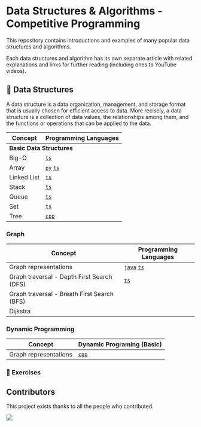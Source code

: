 # Data Structures & Algorithms - Competitive Programming

This repository contains introductions and examples of many popular data structures and algorithms.

Each data structures and algorithm has its own separate article with related explanations and links for further reading (including ones to YouTube videos).

## 📙 Data Structures

A data structure is a data organization, management, and storage format that is usually chosen for efficient access to data.  More recisely, a data structure is a collection of data values, the relationships among them, and the functions or operations that can be applied to the data.


<table>
<thead>
<th>Concept</th>
<th>Programming Languages</th>
</thead>
<tbody>
<tr>
<td colspan="2" style="text-align:'center'"><b>Basic Data Structures</b></td>
</tr>
<tr>
<tr>
<td>Big-O</td>
<td>
<a href="/concepts/typescript/big-o.md"><code>ts</code></a>
</td>
</tr>
<tr>
<td>Array</td>
<td>
<a href="/concepts/python/array.md"><code>py</code></a>
<a href="/concepts/typescript/array.md"><code>ts</code></a>
</td>
</tr>
<tr>
<td>Linked List</td>
<td>
<a href="/concepts/typescript/linked-list.md"><code>ts</code></a>
</td>
<tr>
<td>Stack</td>
<td>
<a href="/concepts/typescript/stack.md"><code>ts</code></a>
</td>
</tr>
<tr>
<td>Queue</td>
<td>
<a href="/concepts/typescript/queue.md"><code>ts</code></a>
</td>
<tr>
<td>Set</td>
<td>
<a href="/concepts/typescript/set.md"><code>ts</code></a>
</td>
</tr>
<tr>
<td>Tree</td>
<td>
<a href="/concepts/cpp/tree.md"><code>cpp</code></a>
</td>
</tr>
</tbody>
</table>

### Graph

<table>
<thead>
<th>Concept</th>
<th>Programming Languages</th>
</thead>
<tbody>
<tr>
<td>Graph representations</td>
<td>
<a href="/concepts/java/graph.md"><code>java</code></a>
<a href="/concepts/typescript/graph.md"><code>ts</code></a>
</td>
</tr>
<tr>
<td>Graph traversal - Depth First Search (DFS)</td>
<td>
<a href="/concepts/typescript/graph_traversal.md#depth-first-search-dfs"><code>ts</code></a>
</td>
</tr>
<tr>
<td>Graph traversal - Breath First Search (BFS)</td>
<td>
</td>
</tr>
<tr>
<td>Dijkstra</td>
<td>
</td>
</tr>
</tbody>
</table>

### Dynamic Programming 

<table>
<thead>
<th>Concept</th>
<th>Dynamic Programing (Basic)</th>
</thead>
<tbody>
<tr>
<td>Graph representations</td>
<td>
<a href="/concepts/cpp/dp_basic.md"><code>cpp</code></a>
</td>
</tr>
</tbody>
</table>


### 💪 Exercises

## Contributors

This project exists thanks to all the people who contributed.

<a href="https://github.com/rain1024/datastructures-algorithms-competitive-programming/graphs/contributors">
  <img src="https://contrib.rocks/image?repo=rain1024/datastructures-algorithms-competitive-programming" />
</a>

